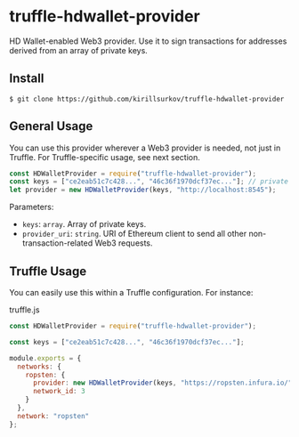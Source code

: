 # truffle-hdwallet-provider
HD Wallet-enabled Web3 provider. Use it to sign transactions for addresses derived from an array of private keys.

## Install

```
$ git clone https://github.com/kirillsurkov/truffle-hdwallet-provider
```

## General Usage

You can use this provider wherever a Web3 provider is needed, not just in Truffle. For Truffle-specific usage, see next section.

```javascript
const HDWalletProvider = require("truffle-hdwallet-provider");
const keys = ["ce2eab51c7c428...", "46c36f1970dcf37ec..."]; // private keys
let provider = new HDWalletProvider(keys, "http://localhost:8545");
```

Parameters:

- `keys`: `array`. Array of private keys.
- `provider_uri`: `string`. URI of Ethereum client to send all other non-transaction-related Web3 requests.

## Truffle Usage

You can easily use this within a Truffle configuration. For instance:

truffle.js
```javascript
const HDWalletProvider = require("truffle-hdwallet-provider");

const keys = ["ce2eab51c7c428...", "46c36f1970dcf37ec..."];

module.exports = {
  networks: {
    ropsten: {
      provider: new HDWalletProvider(keys, "https://ropsten.infura.io/"),
      network_id: 3
    }
  },
  network: "ropsten"
};
```
